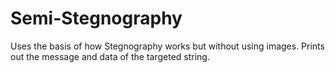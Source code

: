 # Semi-Stegnography
Uses the basis of how Stegnography works but without using images. Prints out the message and data of the targeted string.
